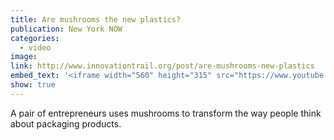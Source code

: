 ```yaml
---
title: Are mushrooms the new plastics?
publication: New York NOW
categories:
  - video
image:
link: http://www.innovationtrail.org/post/are-mushrooms-new-plastics
embed_text: '<iframe width="560" height="315" src="https://www.youtube.com/embed/MyLfT92nXDY" frameborder="0" allow="accelerometer; autoplay; encrypted-media; gyroscope; picture-in-picture" allowfullscreen></iframe>'
show: true
---
```


A pair of entrepreneurs uses mushrooms to transform the way people think about packaging products.
